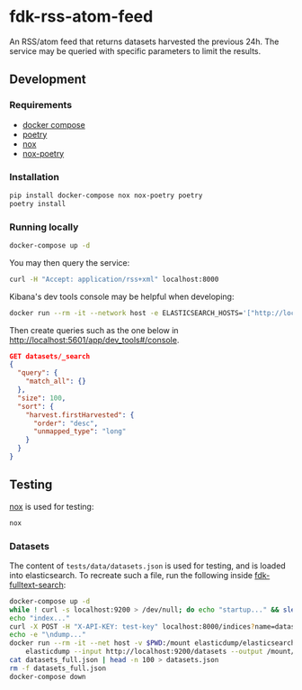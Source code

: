 # fdk-rss-atom-feed

An RSS/atom feed that returns datasets harvested the previous 24h.
The service may be queried with specific parameters to limit the results.

## Development

### Requirements

- [docker compose](https://docs.docker.com/compose/)
- [poetry](https://python-poetry.org/)
- [nox](https://nox.thea.codes/en/stable/)
- [nox-poetry](https://pypi.org/project/nox-poetry/)

### Installation

```bash
pip install docker-compose nox nox-poetry poetry
poetry install
```

### Running locally

```bash
docker-compose up -d
```

You may then query the service:

```bash
curl -H "Accept: application/rss+xml" localhost:8000
```

Kibana's dev tools console may be helpful when developing:

```bash
docker run --rm -it --network host -e ELASTICSEARCH_HOSTS='["http://localhost:9200"]' kibana:7.16.3
```

Then create queries such as the one below in <http://localhost:5601/app/dev_tools#/console>.

```json
GET datasets/_search
{
  "query": {
    "match_all": {}
  },
  "size": 100,
  "sort": {
    "harvest.firstHarvested": {
      "order": "desc",
      "unmapped_type": "long"
    }
  }
}
```

## Testing

[nox](https://nox.thea.codes/en/stable/) is used for testing:

```bash
nox
```

### Datasets

The content of `tests/data/datasets.json` is used for testing, and is loaded into elasticsearch.
To recreate such a file, run the following inside
[fdk-fulltext-search](https://github.com/Informasjonsforvaltning/fdk-fulltext-search):

```bash
docker-compose up -d
while ! curl -s localhost:9200 > /dev/null; do echo "startup..." && sleep 3; done
echo "index..."
curl -X POST -H "X-API-KEY: test-key" localhost:8000/indices?name=datasets
echo -e "\ndump..."
docker run --rm -it --net host -v $PWD:/mount elasticdump/elasticsearch-dump \
    elasticdump --input http://localhost:9200/datasets --output /mount/datasets_full.json
cat datasets_full.json | head -n 100 > datasets.json
rm -f datasets_full.json
docker-compose down
```
